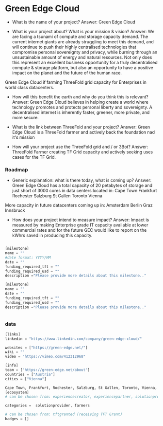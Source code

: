 # Green Edge Cloud

- What is the name of your project?
Answer:  Green Edge Cloud

- What is your project about? What is your mission & vision?
Answer: We are facing a tsunami of compute and storage capacity demand. The current internet giants are already struggling to meet this demand, and will continue to push their highly centralised technologies that compromise personal sovereignty and privacy, while burning through an unsustainable amount of energy and natural resources. Not only does this represent an excellent business opportunity for a truly decentralised compute & storage platform, but also an opportunity to have a positive impact on the planet and the future of the human race.  

Green Edge Cloud if farming ThreeFold grid capacity for Enterprises in world class datacenters.

- How will this benefit the earth and why do you think this is relevant? 
Answer: Green Edge Cloud believes in helping create a world where technology promotes and protects personal liberty and sovereignty. A decentralised internet is inherently faster, greener, more private, and more secure.

- What is the link between ThreeFold and your project? 
Answer: Green Edge Cloud is a ThreeFold farmer and actively back the foundation nad it's mission

- How will your project use the ThreeFold grid and / or 3Bot?
Answer: ThreeFold Farmer creating TF Grid capacity and actively seeking uses cases for the TF Grid.


### Roadmap

- Generic explanation: what is there today, what is coming up?
Answer: Green Edge Cloud has a total capacity of 20 petabytes of storage and just short of 3000 cores in data centers located in:
Cape Town
Frankfurt
Rochester
Salzburg
St Gallen
Toronto
Vienna

More capacity in future datacenters coming up in:
Amsterdam
Berlin
Graz
Innsbruck

- How does your project intend to measure impact?
Answer: Impact is measured by making Enterprise grade IT capacity available at lower commercial rates and for the future GEC would like to report on the kWhrs saved in producing this capacity.


```python

[milestone]
name = ""
#date format: YYYY/MM 
date = ""
funding_required_tft = ""
funding_required_usd = ""
description ="Please provide more details about this milestone.."

[milestone]
name = ""
date = ""
funding_required_tft = ""
funding_required_usd = ""
description ="Please provide more details about this milestone.."
    
```

### data

```python
[links]
linkedin = "https://www.linkedin.com/company/green-edge-cloud/"

websites = ["https://green-edge.net/"]
wiki = ""
video = "https://vimeo.com/412312968"

[info]
team = ["https://green-edge.net/about"]
countries = ["Austria"]
cities = ["Vienna"]

Cape Town, Frankfurt, Rochester, Salzburg, St Gallen, Toronto, Vienna, Amsterdam, Berlin, Graz, Innsbruck
[ecosystem]
# can be chosen from: experiencecreator, experiencepartner, solutionprovider, farmer, systemintegrator

categories =  solutionprovider, farmers

# can be chosen from: tftgranted (receiving TFT Grant)
badges = []

```
